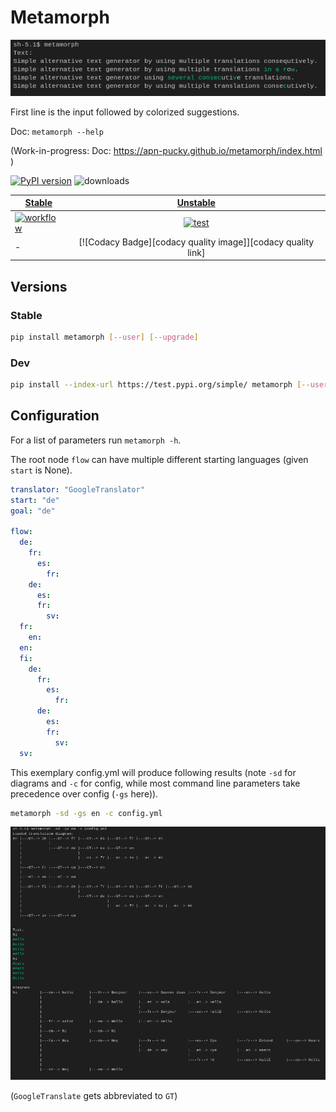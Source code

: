 # Metamorph

![IMG](/img/img.png)

First line is the input followed by colorized suggestions.

Doc: `metamorph --help`

(Work-in-progress: Doc: https://apn-pucky.github.io/metamorph/index.html )

[![PyPI version][pypi image]][pypi link]  ![downloads](https://img.shields.io/pypi/dm/metamorph.svg) 

| [Stable][doc release]        | [Unstable][doc test]           |
| ------------- |:-------------:|
| [![workflow][a s image]][a s link]      | [![test][a t image]][a t link]     |
| -     |[![Codacy Badge][codacy quality image]][codacy quality link] | 

## Versions

### Stable

```sh
pip install metamorph [--user] [--upgrade]
```

### Dev

```sh
pip install --index-url https://test.pypi.org/simple/ metamorph [--user] [--upgrade]
```

## Configuration

For a list of parameters run `metamorph -h`.

The root node `flow` can have multiple different starting languages (given `start` is None).
```yml
translator: "GoogleTranslator"
start: "de"
goal: "de"

flow:
  de:
    fr:
      es:
        fr:
    de:
      es:
      fr:
        sv:
  fr:
    en:
  en:
  fi:
    de:
      fr:
        es:
          fr:
      de:
        es:
        fr:
          sv:
  sv:
```

This exemplary config.yml will produce following results (note `-sd` for diagrams and `-c` for config, while most command line parameters take precedence over config (`-gs` here)).

```sh
metamorph -sd -gs en -c config.yml
```

![DIAG](/img/diag.png)

(`GoogleTranslate` gets abbreviated to `GT`)


[doc release]: https://apn-pucky.github.io/metamorph/index.html
[doc test]: https://apn-pucky.github.io/metamorph/test/index.html

[pypi image]: https://badge.fury.io/py/metamorph.svg
[pypi link]: https://pypi.org/project/metamorph/

[a s image]: https://github.com/APN-Pucky/metamorph/actions/workflows/stable.yml/badge.svg
[a s link]: https://github.com/APN-Pucky/metamorph/actions/workflows/stable.yml
[a t link]: https://github.com/APN-Pucky/metamorph/actions/workflows/unstable.yml
[a t image]: https://github.com/APN-Pucky/metamorph/actions/workflows/unstable.yml/badge.svg

[codacy cover image]: https://app.codacy.com/project/badge/Grade/1acfcad112734b1ca875518cf1eeda34
[codacy cover link]: https://www.codacy.com/gh/APN-Pucky/metamorph/dashboard?utm_source=github.com&amp;utm_medium=referral&amp;utm_content=APN-Pucky/metamorph&amp;utm_campaign=Badge_Grade
